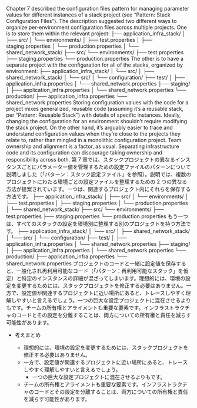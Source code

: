 Chapter 7 described the configuration files pattern for managing parameter values for different instances of a stack project (see “Pattern: Stack Configuration Files”). The description suggested two different ways to organize per-environment configuration files across multiple projects. One is to store them within the relevant project: ├── application_infra_stack/
│ ├── src/
│ └── environments/
│ ├── test.properties
│ ├── staging.properties
│ └── production.properties
│
└── shared_network_stack/
├── src/
└── environments/
├── test.properties
├── staging.properties
└── production.properties The other is to have a separate project with the configuration for all of the stacks, organized by environment: ├── application_infra_stack/
│ └── src/
│
├── shared_network_stack/
│ └── src/
│
└── configuration/
├── test/
│ ├── application_infra.properties
│ └── shared_network.properties
├── staging/
│ ├── application_infra.properties
│ └── shared_network.properties
└── production/
├── application_infra.properties
└── shared_network.properties Storing configuration values with the code for a project mixes generalized, reusable code (assuming it’s a reusable stack, per “Pattern: Reusable Stack”) with details of specific instances. Ideally, changing the configuration for an environment shouldn’t require modifying the stack project. On the other hand, it’s arguably easier to trace and understand configuration values when they’re close to the projects they relate to, rather than mingled in a monolithic configuration project. Team ownership and alignment is a factor, as usual. Separating infrastructure code and its configuration can discourage taking ownership and responsibility across both.
第 7 章では、スタックプロジェクトの異なるインスタンスごとにパラメーター値を管理するための設定ファイルのパターンについて説明しました（「パターン：スタック設定ファイル」を参照）。説明では、複数のプロジェクトにわたる環境ごとの設定ファイルを整理するための 2 つの異なる方法が提案されています。一つは、関連するプロジェクト内にそれらを保存する方法です。 ├── application_infra_stack/
│ ├── src/
│ └── environments/
│ ├── test.properties
│ ├── staging.properties
│ └── production.properties
│
└── shared_network_stack/
├── src/
└── environments/
├── test.properties
├── staging.properties
└── production.properties もう一つは、すべてのスタックの設定を環境別に整理する別のプロジェクトを持つ方法です。 ├── application_infra_stack/
│ └── src/
│
├── shared_network_stack/
│ └── src/
│
└── configuration/
├── test/
│ ├── application_infra.properties
│ └── shared_network.properties
├── staging/
│ ├── application_infra.properties
│ └── shared_network.properties
└── production/
├── application_infra.properties
└── shared_network.properties プロジェクトのコードと一緒に設定値を保存すると、一般化され再利用可能なコード（「パターン：再利用可能なスタック」を仮定）と特定のインスタンスの詳細が混ざってしまいます。理想的には、環境の設定を変更するためには、スタックプロジェクトを修正する必要はありません。一方で、設定値が関連するプロジェクトに近い場所にあると、トレースしやすく理解しやすいと言えるでしょう。一つの巨大な設定プロジェクトに混在させるよりもです。チームの所有権とアライメントも重要な要素です。インフラストラクチャのコードとその設定を分離することは、両方についての所有権と責任を減らす可能性があります。

- 考えまとめ

  - 理想的には、環境の設定を変更するためには、スタックプロジェクトを修正する必要はありません。
  - 一方で、設定値が関連するプロジェクトに近い場所にあると、トレースしやすく理解しやすいと言えるでしょう。
    - 一つの巨大な設定プロジェクトに混在させるよりもです。
  - チームの所有権とアライメントも重要な要素です。インフラストラクチャのコードとその設定を分離することは、両方についての所有権と責任を減らす可能性があります。
